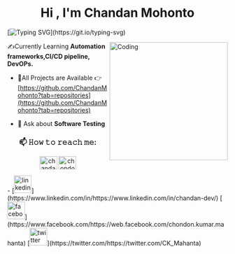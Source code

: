 <h1 align="center">Hi , I'm Chandan Mohonto</h1>

[![Typing SVG](https://readme-typing-svg.herokuapp.com?font=Fira+Code&size=18&pause=1000&color=2686B0&center=true&vCenter=true&width=450&lines=Software+Quality+and+Automation+Engineer.)](https://git.io/typing-svg)

<img align="right" alt="Coding" width="270" src="https://miro.medium.com/max/1400/1*4fNBO_UDYEVxM0E5T2FyJQ.gif">

  ✍Currently Learning **Automation frameworks,CI/CD pipeline, DevOPs.**

- 🧮All Projects are Available 👉[https://github.com/ChandanMohonto?tab=repositories](https://github.com/ChandanMohonto?tab=repositories)

- 💬 Ask about **Software Testing**
 <h3 align="center">📫 𝙷𝚘𝚠 𝚝𝚘 𝚛𝚎𝚊𝚌𝚑 𝚖𝚎:</h3>
 <p align="center">
<a href="https://www.linkedin.com/in/chandan-dev" target="blank"><img align="center" src="https://raw.githubusercontent.com/rahuldkjain/github-profile-readme-generator/master/src/images/icons/Social/linked-in-alt.svg" alt="chandan-dev" height="30" width="40" /></a>
  <a href="https://www.facebook.com/https://web.facebook.com/chondon.kumar.mahanta" target="blank"><img align="center" src="(https://raw.githubusercontent.com/rahuldkjain/github-profile-readme-generator/master/src/images/icons/Social/facebook.svg)" alt="chondon.kumar.mahanta" height="30" width="40" /></a>


</p>
- [<img src='https://cdn.jsdelivr.net/npm/simple-icons@3.0.1/icons/linkedin.svg' alt='linkedin' height='40'>](https://www.linkedin.com/in/https://www.linkedin.com/in/chandan-dev/)  [<img src='https://cdn.jsdelivr.net/npm/simple-icons@3.0.1/icons/facebook.svg' alt='facebook' height='40'>](https://www.facebook.com/https://web.facebook.com/chondon.kumar.mahanta)  [<img src='https://cdn.jsdelivr.net/npm/simple-icons@3.0.1/icons/twitter.svg' alt='twitter' height='40'>](https://twitter.com/https://twitter.com/CK_Mahanta)  
